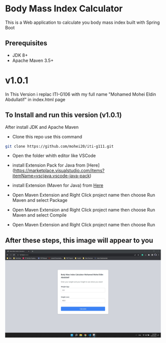 # Body Mass Index Calculator

This is a Web application to calculate you body mass index built with Spring Boot


## Prerequisites
* JDK 8+
* Apache Maven 3.5+

# v1.0.1

In This Version i replac  ITI-G106 with my full name "Mohamed Mohei Eldin Abdullatif" in index.html page 

## To  Install and run this version (v1.0.1)

After install JDK and Apache Maven 

* Clone this repo 
use this command
```bash
git clone https://github.com/mohei20/iti-g111.git
```
* Open the folder whith editor like VSCode 

* install Extension Pack for Java from 
[Here] (https://marketplace.visualstudio.com/items?itemName=vscjava.vscode-java-pack)

* install Extension (Maven for Java) from 
[Here](https://marketplace.visualstudio.com/items?itemName=vscjava.vscode-maven)

* Open Maven Extension and Right Click project name then choose Run Maven and select Package 

* Open Maven Extension and Right Click project name then choose Run Maven and select Compile

* Open Maven Extension and Right Click project name then choose Run 

## After these steps, this image will appear to you

![Alt text](Runing-the-app.jpg?raw=true "Screen From Runing")
